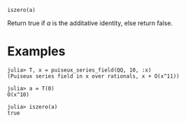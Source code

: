 ```
iszero(a)
```

Return true if $a$ is the additative identity, else return false.

# Examples

```jldoctest
julia> T, x = puiseux_series_field(QQ, 10, :x)
(Puiseux series field in x over rationals, x + O(x^11))

julia> a = T(0)
O(x^10)

julia> iszero(a)
true
```
